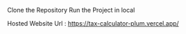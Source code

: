 Clone the Repository 
Run the Project in local


Hosted Website Url : https://tax-calculator-plum.vercel.app/
